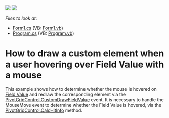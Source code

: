 <!-- default badges list -->
[![](https://img.shields.io/badge/Open_in_DevExpress_Support_Center-FF7200?style=flat-square&logo=DevExpress&logoColor=white)](https://supportcenter.devexpress.com/ticket/details/E2228)
[![](https://img.shields.io/badge/📖_How_to_use_DevExpress_Examples-e9f6fc?style=flat-square)](https://docs.devexpress.com/GeneralInformation/403183)
<!-- default badges end -->
<!-- default file list -->
*Files to look at*:

* [Form1.cs](./CS/WindowsApplication73/Form1.cs) (VB: [Form1.vb](./VB/WindowsApplication73/Form1.vb))
* [Program.cs](./CS/WindowsApplication73/Program.cs) (VB: [Program.vb](./VB/WindowsApplication73/Program.vb))
<!-- default file list end -->
# How to draw a custom element when a user hovering over Field Value with a mouse


<p>This example shows how to determine whether the mouse is hovered on <a href="http://documentation.devexpress.com/#WindowsForms/CustomDocument1694">Field Value</a> and redraw the corresponding element via the <a href="http://documentation.devexpress.com/#WindowsForms/DevExpressXtraPivotGridPivotGridControl_CustomDrawFieldValuetopic">PivotGridControl.CustomDrawFieldValue</a> event. It is necessary to handle the MouseMove event to determine whether the Field Value is hovered, via the <a href="http://documentation.devexpress.com/#WindowsForms/DevExpressXtraPivotGridPivotGridControl_CalcHitInfotopic">PivotGridControl.CalcHitInfo</a> method.</p>

<br/>


